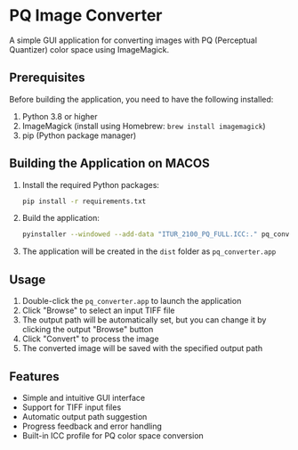 # PQ Image Converter

A simple GUI application for converting images with PQ (Perceptual Quantizer) color space using ImageMagick.

## Prerequisites

Before building the application, you need to have the following installed:

1. Python 3.8 or higher
2. ImageMagick (install using Homebrew: `brew install imagemagick`)
3. pip (Python package manager)

## Building the Application on MACOS

1. Install the required Python packages:
   ```bash
   pip install -r requirements.txt
   ```

2. Build the application:
   ```bash
   pyinstaller --windowed --add-data "ITUR_2100_PQ_FULL.ICC:." pq_converter.py
   ```

3. The application will be created in the `dist` folder as `pq_converter.app`

## Usage

1. Double-click the `pq_converter.app` to launch the application
2. Click "Browse" to select an input TIFF file
3. The output path will be automatically set, but you can change it by clicking the output "Browse" button
4. Click "Convert" to process the image
5. The converted image will be saved with the specified output path

## Features

- Simple and intuitive GUI interface
- Support for TIFF input files
- Automatic output path suggestion
- Progress feedback and error handling
- Built-in ICC profile for PQ color space conversion 
